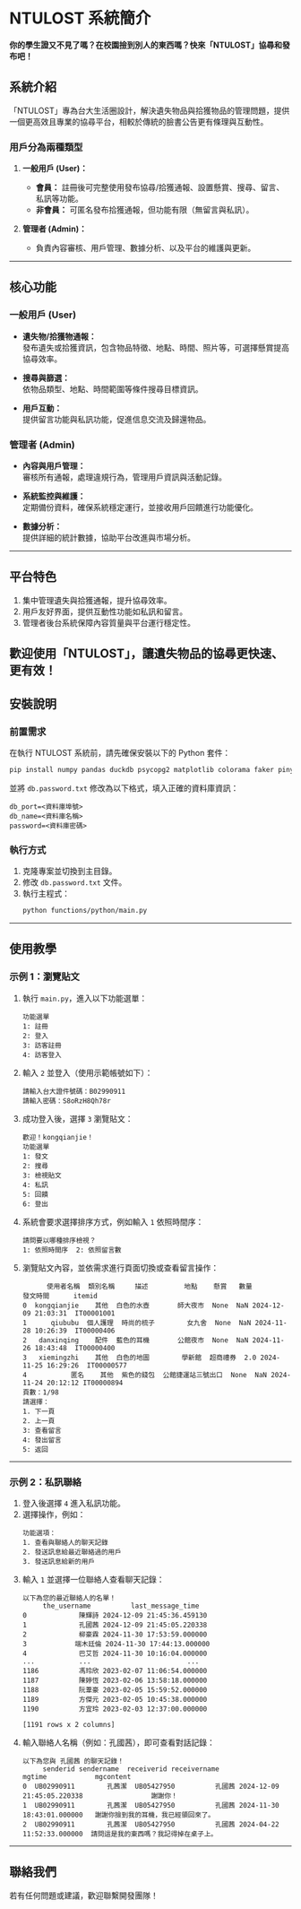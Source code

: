 # NTULOST 系統簡介

**你的學生證又不見了嗎？在校園撿到別人的東西嗎？快來「NTULOST」協尋和發布吧！**

## 系統介紹
「NTULOST」專為台大生活圈設計，解決遺失物品與拾獲物品的管理問題，提供一個更高效且專業的協尋平台，相較於傳統的臉書公告更有條理與互動性。

### 用戶分為兩種類型
1. **一般用戶 (User)：**
   - **會員：** 註冊後可完整使用發布協尋/拾獲通報、設置懸賞、搜尋、留言、私訊等功能。
   - **非會員：** 可匿名發布拾獲通報，但功能有限（無留言與私訊）。

2. **管理者 (Admin)：**
   - 負責內容審核、用戶管理、數據分析、以及平台的維護與更新。

---

## 核心功能

### 一般用戶 (User)
- **遺失物/拾獲物通報：**  
  發布遺失或拾獲資訊，包含物品特徵、地點、時間、照片等，可選擇懸賞提高協尋效率。

- **搜尋與篩選：**  
  依物品類型、地點、時間範圍等條件搜尋目標資訊。

- **用戶互動：**  
  提供留言功能與私訊功能，促進信息交流及歸還物品。

### 管理者 (Admin)
- **內容與用戶管理：**  
  審核所有通報，處理違規行為，管理用戶資訊與活動記錄。

- **系統監控與維護：**  
  定期備份資料，確保系統穩定運行，並接收用戶回饋進行功能優化。

- **數據分析：**  
  提供詳細的統計數據，協助平台改進與市場分析。

---

## 平台特色
1. 集中管理遺失與拾獲通報，提升協尋效率。
2. 用戶友好界面，提供互動性功能如私訊和留言。
3. 管理者後台系統保障內容質量與平台運行穩定性。

歡迎使用「NTULOST」，讓遺失物品的協尋更快速、更有效！
---

## 安裝說明

### 前置需求

在執行 NTULOST 系統前，請先確保安裝以下的 Python 套件：

```bash
pip install numpy pandas duckdb psycopg2 matplotlib colorama faker pinyin
```

並將 `db.password.txt` 修改為以下格式，填入正確的資料庫資訊：

```plaintext
db_port=<資料庫埠號>
db_name=<資料庫名稱>
password=<資料庫密碼>
```

### 執行方式

1. 克隆專案並切換到主目錄。
2. 修改 `db.password.txt` 文件。
3. 執行主程式：
   ```bash
   python functions/python/main.py
   ```

---

## 使用教學

### **示例 1：瀏覽貼文**

1. 執行 `main.py`，進入以下功能選單：
   ```
   功能選單
   1: 註冊
   2: 登入
   3: 訪客註冊
   4: 訪客登入
   ```
2. 輸入 `2` 並登入（使用示範帳號如下）：
   ```
   請輸入台大證件號碼：B02990911
   請輸入密碼：S8oRzH8Qh78r
   ```
3. 成功登入後，選擇 `3` 瀏覽貼文：
   ```
   歡迎！kongqianjie！
   功能選單
   1: 發文
   2: 搜尋
   3: 檢視貼文
   4: 私訊
   5: 回饋
   6: 登出
   ```
4. 系統會要求選擇排序方式，例如輸入 `1` 依照時間序：
   ```
   請問要以哪種排序檢視？
   1: 依照時間序  2: 依照留言數
   ```
5. 瀏覽貼文內容，並依需求進行頁面切換或查看留言操作：
   ```
         使用者名稱  類別名稱     描述         地點    懸賞   數量                發文時間      itemid
   0  kongqianjie    其他  白色的水壺       師大夜市  None  NaN 2024-12-09 21:03:31  IT00001001
   1      qiububu  個人護理  時尚的梳子        女九舍  None  NaN 2024-11-28 10:26:39  IT00000406
   2   danxinqing    配件  藍色的耳機       公館夜市  None  NaN 2024-11-26 18:43:48  IT00000400
   3   xiemingzhi    其他  白色的地圖        學新館  超商禮券  2.0 2024-11-25 16:29:26  IT00000577
   4           匿名    其他  紫色的錢包  公館捷運站三號出口  None  NaN 2024-11-24 20:12:12 IT00000894
   頁數：1/98
   請選擇：
   1. 下一頁
   2. 上一頁
   3: 查看留言
   4: 發出留言
   5: 返回
   ```

---

### **示例 2：私訊聯絡**

1. 登入後選擇 `4` 進入私訊功能。
2. 選擇操作，例如：
   ```
   功能選項：
   1. 查看與聯絡人的聊天記錄
   2. 發送訊息給最近聯絡過的用戶
   3. 發送訊息給新的用戶
   ```
3. 輸入 `1` 並選擇一位聯絡人查看聊天記錄：
   ```
   以下為您的最近聯絡人的名單！
        the_username          last_message_time
   0             陳輝詩 2024-12-09 21:45:36.459130
   1             孔國茜 2024-12-09 21:45:05.220338
   2             柳豪霖 2024-11-30 17:53:59.000000
   3            端木廷倫 2024-11-30 17:44:13.000000
   4             巴艾哲 2024-11-30 10:16:04.000000
   ...           ...                        ...
   1186          馮玲欣 2023-02-07 11:06:54.000000
   1187          陳婷恆 2023-02-06 13:58:18.000000
   1188          阮葦豪 2023-02-05 15:59:52.000000
   1189          方傑元 2023-02-05 10:45:38.000000
   1190          方宜玲 2023-02-03 12:37:00.000000

   [1191 rows x 2 columns]
   ```
4. 輸入聯絡人名稱（例如：孔國茜），即可查看對話記錄：
   ```
   以下為您與 孔國茜 的聊天記錄！
        senderid sendername  receiverid receivername                     mgtime            mgcontent
   0  UB02990911        孔茜潔  UB05427950          孔國茜 2024-12-09 21:45:05.220338                 謝謝你！
   1  UB02990911        孔茜潔  UB05427950          孔國茜 2024-11-30 18:43:01.000000   謝謝你撿到我的耳機，我已經領回來了。
   2  UB02990911        孔茜潔  UB05427950          孔國茜 2024-04-22 11:52:33.000000  請問這是我的東西嗎？我記得掉在桌子上。
   ```

---

## 聯絡我們
若有任何問題或建議，歡迎聯繫開發團隊！
```
